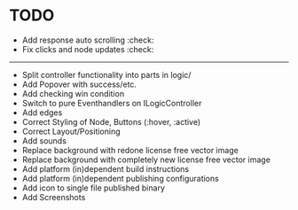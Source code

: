 # TODO

* Add response auto scrolling :check:
* Fix clicks and node updates :check:
---
* Split controller functionality into parts in logic/
* Add Popover with success/etc.
* Add checking win condition
* Switch to pure Eventhandlers on ILogicController 
* Add edges
* Correct Styling of Node, Buttons (:hover, :active)
* Correct Layout/Positioning
* Add sounds
* Replace background with redone license free vector image
* Replace background with completely new license free vector image
* Add platform (in)dependent build instructions
* Add platform (in)dependent publishing configurations
* Add icon to single file published binary
* Add Screenshots

